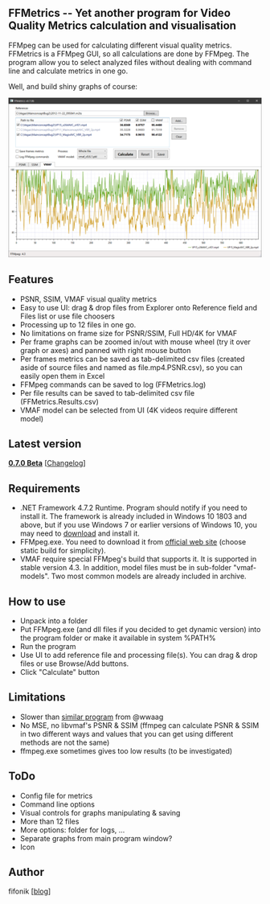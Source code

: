 ## FFMetrics -- Yet another program for Video Quality Metrics calculation and visualisation

FFMpeg can be used for calculating different visual quality metrics. FFMetrics is a FFMpeg GUI, so all calculations are done by FFMpeg.
The program allow you to select analyzed files without dealing with command line and calculate metrics in one go.

Well, and build shiny graphs of course:

<p align="center"><img src="screenshots/screenshot.png" width="1282"/></p>



## Features
- PSNR, SSIM, VMAF visual quality metrics
- Easy to use UI: drag & drop files from Explorer onto Reference field and Files list or use file choosers
- Processing up to 12 files in one go.
- No limitations on frame size for PSNR/SSIM, Full HD/4K for VMAF
- Per frame graphs can be zoomed in/out with mouse wheel (try it over graph or axes) and panned with right mouse button
- Per frames metrics can be saved as tab-delimited csv files (created aside of source files and named as file.mp4.PSNR.csv), so you can easily open them in Excel
- FFMpeg commands can be saved to log (FFMetrics.log)
- Per file results can be saved to tab-delimited csv file (FFMetrics.Results.csv)
- VMAF model can be selected from UI (4K videos require different model)



## Latest version
**[0.7.0 Beta](releases/FFMetrics.0.7.0b.zip)** [[Changelog](releases/README.md)]



## Requirements
- .NET Framework 4.7.2 Runtime. Program should notify if you need to install it.
  The framework is already included in Windows 10 1803 and above, but if you use Windows 7 or earlier versions of Windows 10, you may need to [download](https://dotnet.microsoft.com/download/dotnet-framework/net472) and install it.
- FFMpeg.exe. You need to download it from [official web site](https://ffmpeg.org/download.html) (choose static build for simplicity).
- VMAF require special FFMpeg's build that supports it. It is supported in stable version 4.3.
  In addition, model files must be in sub-folder "vmaf-models". Two most common models are already included in archive.



## How to use
- Unpack into a folder
- Put FFMpeg.exe (and dll files if you decided to get dynamic version) into the program folder or make it available in system %PATH%
- Run the program
- Use UI to add reference file and processing file(s). You can drag & drop files or use Browse/Add buttons.
- Click "Calculate" button



## Limitations
- Slower than [similar program](https://tools4vegas.com/render-quality-metrics-ffmpeg/) from @wwaag
- No MSE, no libvmaf's PSNR & SSIM (ffmpeg can calculate PSNR & SSIM in two different ways and values that you can get using different methods are not the same)
- ffmpeg.exe sometimes gives too low results (to be investigated)



## ToDo
- Config file for metrics
- Command line options
- Visual controls for graphs manipulating & saving
- More than 12 files
- More options: folder for logs, ...
- Separate graphs from main program window?
- Icon



## Author
fifonik [[blog](http://fifonik.com/blog/)]
